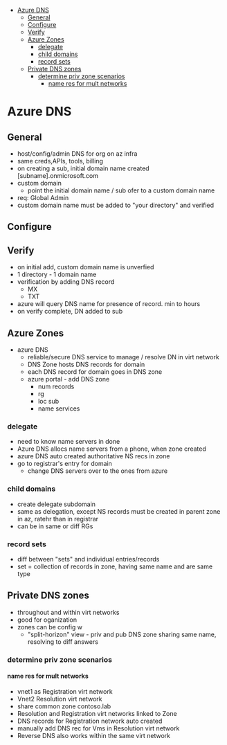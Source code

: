 - [Azure DNS](#azure-dns)
  - [General](#general)
  - [Configure](#configure)
  - [Verify](#verify)
  - [Azure Zones](#azure-zones)
    - [delegate](#delegate)
    - [child domains](#child-domains)
    - [record sets](#record-sets)
  - [Private DNS zones](#private-dns-zones)
    - [determine priv zone scenarios](#determine-priv-zone-scenarios)
      - [name res for mult networks](#name-res-for-mult-networks)
# Azure DNS

## General
* host/config/admin DNS for org on az infra
* same creds,APIs, tools, billing
* on creating a sub, initial domain name created [subname].onmicrosoft.com
* custom domain
  * point the initial domain name / sub ofer to a custom domain name
* req: Global Admin
* custom domain name must be added to "your directory" and verified

## Configure

## Verify
* on initial add, custom domain name is unverfied
* 1 directory - 1 domain name
* verification by adding DNS record
  * MX
  * TXT
* azure will query DNS name for presence of record. min to hours
* on verify complete, DN added to sub

## Azure Zones
* azure DNS 
  * reliable/secure DNS service to manage / resolve DN in virt network
  * DNS Zone hosts DNS records for domain
  * each DNS record for domain goes in DNS zone
  * azure portal - add DNS zone
    * num records
    * rg
    * loc sub
    * name services

### delegate
* need to know name servers in done
* Azure DNS allocs name servers from a phone, when zone created
* azure DNS auto created authoritative NS recs in zone
* go to registrar's entry for domain
  * change DNS servers over to the ones from azure

### child domains
* create delegate subdomain 
* same as delegation, except NS records must be created in parent zone in az, ratehr than in registrar
* can be in same or diff RGs

### record sets
* diff between "sets" and individual entries/records
* set = collection of records in zone, having same name and are same type

## Private DNS zones
* throughout and within virt networks
* good for oganization
* zones can be config w
  * "split-horizon" view - priv and pub DNS zone sharing same name, resolving to diff answers

### determine priv zone scenarios

#### name res for mult networks
* vnet1 as Registration virt network
* Vnet2 Resolution virt network
* share common zone contoso.lab
* Resolution and Registration virt networks linked to Zone
* DNS records for Registration network auto created
* manually add DNS rec for Vms in Resolution virt network
* Reverse DNS also works within the same virt network
